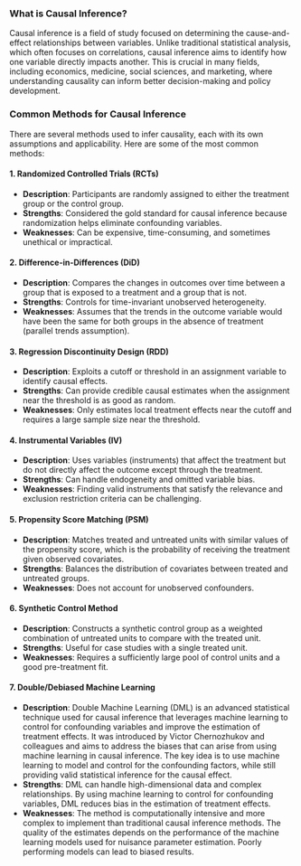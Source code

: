### What is Causal Inference?

Causal inference is a field of study focused on determining the cause-and-effect relationships between variables. Unlike traditional statistical analysis, which often focuses on correlations, causal inference aims to identify how one variable directly impacts another. This is crucial in many fields, including economics, medicine, social sciences, and marketing, where understanding causality can inform better decision-making and policy development.

### Common Methods for Causal Inference

There are several methods used to infer causality, each with its own assumptions and applicability. Here are some of the most common methods:

#### 1. **Randomized Controlled Trials (RCTs)**
   - **Description**: Participants are randomly assigned to either the treatment group or the control group.
   - **Strengths**: Considered the gold standard for causal inference because randomization helps eliminate confounding variables.
   - **Weaknesses**: Can be expensive, time-consuming, and sometimes unethical or impractical.


#### 2. **Difference-in-Differences (DiD)**
   - **Description**: Compares the changes in outcomes over time between a group that is exposed to a treatment and a group that is not.
   - **Strengths**: Controls for time-invariant unobserved heterogeneity.
   - **Weaknesses**: Assumes that the trends in the outcome variable would have been the same for both groups in the absence of treatment (parallel trends assumption).

#### 3. **Regression Discontinuity Design (RDD)**
   - **Description**: Exploits a cutoff or threshold in an assignment variable to identify causal effects.
   - **Strengths**: Can provide credible causal estimates when the assignment near the threshold is as good as random.
   - **Weaknesses**: Only estimates local treatment effects near the cutoff and requires a large sample size near the threshold.

#### 4. **Instrumental Variables (IV)**
   - **Description**: Uses variables (instruments) that affect the treatment but do not directly affect the outcome except through the treatment.
   - **Strengths**: Can handle endogeneity and omitted variable bias.
   - **Weaknesses**: Finding valid instruments that satisfy the relevance and exclusion restriction criteria can be challenging.

#### 5. **Propensity Score Matching (PSM)**
   - **Description**: Matches treated and untreated units with similar values of the propensity score, which is the probability of receiving the treatment given observed covariates.
   - **Strengths**: Balances the distribution of covariates between treated and untreated groups.
   - **Weaknesses**: Does not account for unobserved confounders.

#### 6. **Synthetic Control Method**
   - **Description**: Constructs a synthetic control group as a weighted combination of untreated units to compare with the treated unit.
   - **Strengths**: Useful for case studies with a single treated unit.
   - **Weaknesses**: Requires a sufficiently large pool of control units and a good pre-treatment fit.

#### 7. **Double/Debiased Machine Learning**
   - **Description**: Double Machine Learning (DML) is an advanced statistical technique used for causal inference that leverages machine learning to control for confounding variables and improve the estimation of treatment effects. It was introduced by Victor Chernozhukov and colleagues and aims to address the biases that can arise from using machine learning in causal inference. The key idea is to use machine learning to model and control for the confounding factors, while still providing valid statistical inference for the causal effect.
   - **Strengths**: DML can handle high-dimensional data and complex relationships. By using machine learning to control for confounding variables, DML reduces bias in the estimation of treatment effects.
   - **Weaknesses**: The method is computationally intensive and more complex to implement than traditional causal inference methods. The quality of the estimates depends on the performance of the machine learning models used for nuisance parameter estimation. Poorly performing models can lead to biased results.
